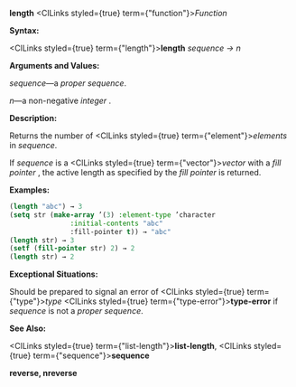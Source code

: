 **length** <ClLinks styled={true} term={"function"}><i>Function</i></ClLinks> 



**Syntax:** 



<ClLinks styled={true} term={"length"}><b>length</b></ClLinks> *sequence → n* 



**Arguments and Values:** 



*sequence*—a *proper sequence*. 



*n*—a non-negative *integer* . 



**Description:** 



Returns the number of <ClLinks styled={true} term={"element"}><i>elements</i></ClLinks> in *sequence*. 



If *sequence* is a <ClLinks styled={true} term={"vector"}><i>vector</i></ClLinks> with a *fill pointer* , the active length as specified by the *fill pointer* is returned. 



**Examples:**
```lisp
(length "abc") → 3 
(setq str (make-array ’(3) :element-type ’character 
		       :initial-contents "abc" 
		       :fill-pointer t)) → "abc" 
(length str) → 3 
(setf (fill-pointer str) 2) → 2 
(length str) → 2 
```
**Exceptional Situations:** 



Should be prepared to signal an error of <ClLinks styled={true} term={"type"}><i>type</i></ClLinks> <ClLinks styled={true} term={"type-error"}><b>type-error</b></ClLinks> if *sequence* is not a *proper sequence*. 



**See Also:** 



<ClLinks styled={true} term={"list-length"}><b>list-length</b></ClLinks>, <ClLinks styled={true} term={"sequence"}><b>sequence</b></ClLinks> 







 



 



**reverse, nreverse** 



